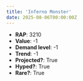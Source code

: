```yaml
---
title: 'Inferno Monster'
date: 2025-08-06T00:00:00Z
---
```

- **RAP**: 3210
- **Value**: -1
- **Demand level**: -1
- **Trend**: -1
- **Projected?**: True
- **Hyped?**: True
- **Rare?**: True
